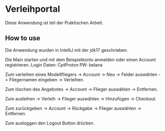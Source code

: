 # Verleihportal

Diese Anwendung ist teil der Praktischen Arbeit. 

## How to use

Die Anwendung wurden in IntelliJ mit der jdk17 geschrieben.

Die Main starten und mit dem Beispielkonto anmelden oder einen Account registrieren.
Login Daten: CptProton PW: belana

Zum verleihen eines Modellfliegers -> Account -> Neu -> Felder auswählen -> Fliegernamen eingeben -> Verleihen.

Zum löschen des Angebotes -> Account -> Flieger auswählen -> Entfernen.

Zum ausleihen -> Verleih -> Flieger auswählen -> Hinzufügen -> Checkout.

Zum zurückgeben -> Account -> Rückgabe -> Flieger auswählen -> Entfernen.

Zum ausloggen den Logout Button drücken.